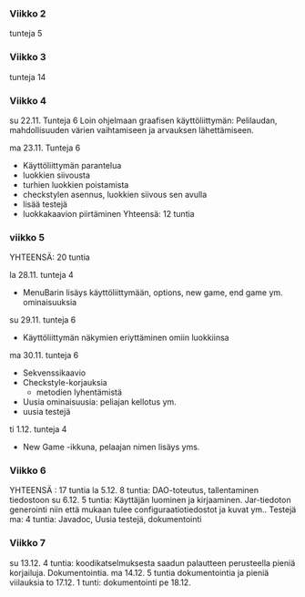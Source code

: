 ### Viikko 2

tunteja 5

### Viikko 3

tunteja 14

### Viikko 4
su 22.11.
Tunteja 6
Loin ohjelmaan graafisen käyttöliittymän: Pelilaudan, mahdollisuuden
 värien vaihtamiseen ja arvauksen lähettämiseen. 

ma 23.11.
Tunteja 6
* Käyttöliittymän parantelua 
* luokkien siivousta
* turhien luokkien poistamista
* checkstylen asennus, luokkien siivous sen avulla
* lisää testejä
* luokkakaavion piirtäminen
Yhteensä: 12 tuntia

### viikko 5 

YHTEENSÄ: 20 tuntia

la 28.11.
tunteja 4
* MenuBarin lisäys käyttöliittymään, options,
 new game, end game ym. ominaisuuksia

su 29.11.
tunteja 6
* Käyttöliittymän näkymien eriyttäminen omiin luokkiinsa

ma 30.11.
tunteja 6
* Sekvenssikaavio
* Checkstyle-korjauksia
	* metodien lyhentämistä
* Uusia ominaisuusia: peliajan kellotus ym.
* uusia testejä

ti 1.12.
tunteja 4
* New Game -ikkuna, pelaajan nimen lisäys yms.

### Viikko 6
YHTEENSÄ : 17 tuntia
la 5.12.
8 tuntia: DAO-toteutus, tallentaminen tiedostoon
su 6.12.
5 tuntia: Käyttäjän luominen ja kirjaaminen. Jar-tiedoton generointi niin että mukaan tulee configuraatiotiedostot ja kuvat ym.. Testejä
ma: 4 tuntia: Javadoc, Uusia testejä, dokumentointi

### Viikko 7
su 13.12.
4 tuntia: koodikatselmuksesta saadun palautteen perusteella pieniä korjailuja. Dokumentointia.
ma 14.12. 
5 tuntia dokumentointia ja pieniä viilauksia 
to 17.12.
1 tunti: dokumentointi
pe 18.12.

